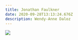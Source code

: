 ```yaml
---
title: Jonathan Faulkner
date: 2020-09-28T13:13:24.676Z
description: Wendy-Anne Daloz
---
```

![](img/img_6437.jpg)